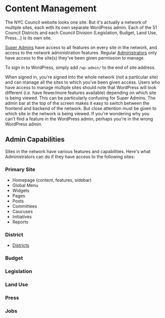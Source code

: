 # Content Management

The NYC Council website looks one site. But it's actually a network of multiple sites, each with its own separate WordPress admin. Each of the 51 Council Districts and each Council Division (Legislation, Budget, Land Use, Press…) is its own site.

[Super Admins](https://codex.wordpress.org/Roles_and_Capabilities#Super_Admin) have access to all features on every site in the network, and access to the network administration features. Regular [Administrators](https://codex.wordpress.org/Roles_and_Capabilities#Administrator) only have access to the site(s) they've been given permission to manage.

To sign in to WordPress, simply add `/wp-admin/` to the end of site address.

When signed in, you're signed into the whole network (not a particular site) and can manage all the sites to which you've been given access. Users who have access to manage multiple sites should note that WordPress will look different (i.e. have fewer/more features available) depending on which site is being viewed. This can be particularly confusing for Super Admins. The admin bar at the top of the screen makes it easy to switch between the frontend and backend of the network. But close attention must be given to which site in the network is being viewed. If you're wondering why you can't find a feature in the WordPress admin, perhaps you're in the wrong WordPress admin.

## Admin Capabilities

Sites in the network have various features and capabilities. Here's what Administrators can do if they have access to the following sites:

### Primary Site

* Homepage (content, features, sidebar)
* Global Menu
* Widgets
* Pages
* Posts
* Committees
* Caucuses
* Initiatives
* Reports

### District

* [Districts](docs/DISTRICTS.md)

### Budget

### Legislation

### Land Use

### Press

### Jobs
